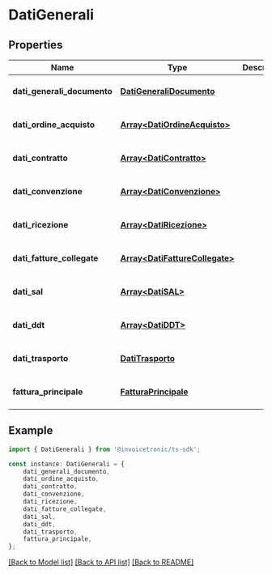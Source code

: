 # DatiGenerali


## Properties

Name | Type | Description | Notes
------------ | ------------- | ------------- | -------------
**dati_generali_documento** | [**DatiGeneraliDocumento**](DatiGeneraliDocumento.md) |  | [optional] [default to undefined]
**dati_ordine_acquisto** | [**Array&lt;DatiOrdineAcquisto&gt;**](DatiOrdineAcquisto.md) |  | [optional] [default to undefined]
**dati_contratto** | [**Array&lt;DatiContratto&gt;**](DatiContratto.md) |  | [optional] [default to undefined]
**dati_convenzione** | [**Array&lt;DatiConvenzione&gt;**](DatiConvenzione.md) |  | [optional] [default to undefined]
**dati_ricezione** | [**Array&lt;DatiRicezione&gt;**](DatiRicezione.md) |  | [optional] [default to undefined]
**dati_fatture_collegate** | [**Array&lt;DatiFattureCollegate&gt;**](DatiFattureCollegate.md) |  | [optional] [default to undefined]
**dati_sal** | [**Array&lt;DatiSAL&gt;**](DatiSAL.md) |  | [optional] [default to undefined]
**dati_ddt** | [**Array&lt;DatiDDT&gt;**](DatiDDT.md) |  | [optional] [default to undefined]
**dati_trasporto** | [**DatiTrasporto**](DatiTrasporto.md) |  | [optional] [default to undefined]
**fattura_principale** | [**FatturaPrincipale**](FatturaPrincipale.md) |  | [optional] [default to undefined]

## Example

```typescript
import { DatiGenerali } from '@invoicetronic/ts-sdk';

const instance: DatiGenerali = {
    dati_generali_documento,
    dati_ordine_acquisto,
    dati_contratto,
    dati_convenzione,
    dati_ricezione,
    dati_fatture_collegate,
    dati_sal,
    dati_ddt,
    dati_trasporto,
    fattura_principale,
};
```

[[Back to Model list]](../README.md#documentation-for-models) [[Back to API list]](../README.md#documentation-for-api-endpoints) [[Back to README]](../README.md)
